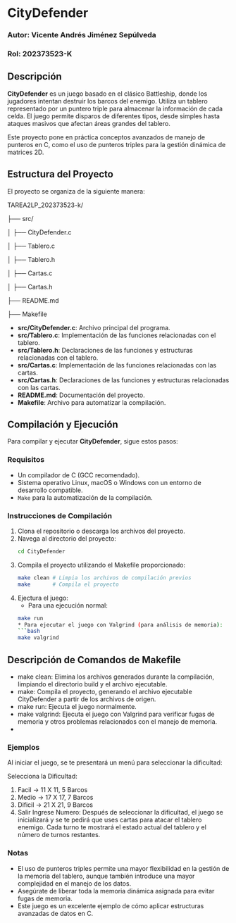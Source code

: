 # CityDefender 

### Autor: Vicente Andrés Jiménez Sepúlveda  
### Rol: 202373523-K

## Descripción

**CityDefender** es un juego basado en el clásico Battleship, donde los jugadores intentan destruir los barcos del enemigo. Utiliza un tablero representado por un puntero triple para almacenar la información de cada celda. El juego permite disparos de diferentes tipos, desde simples hasta ataques masivos que afectan áreas grandes del tablero. 

Este proyecto pone en práctica conceptos avanzados de manejo de punteros en C, como el uso de punteros triples para la gestión dinámica de matrices 2D.

## Estructura del Proyecto

El proyecto se organiza de la siguiente manera:

TAREA2LP_202373523-k/

├── src/

│   ├── CityDefender.c        

│   ├── Tablero.c             

│   ├── Tablero.h    

│   ├── Cartas.c               

│   ├── Cartas.h              

├── README.md          

├── Makefile           

- **src/CityDefender.c**: Archivo principal del programa.
- **src/Tablero.c**: Implementación de las funciones relacionadas con el tablero.
- **src/Tablero.h**: Declaraciones de las funciones y estructuras relacionadas con el tablero.
- **src/Cartas.c**: Implementación de las funciones relacionadas con las cartas.
- **src/Cartas.h**: Declaraciones de las funciones y estructuras relacionadas con las cartas.
- **README.md**: Documentación del proyecto.
- **Makefile**: Archivo para automatizar la compilación.

## Compilación y Ejecución

Para compilar y ejecutar **CityDefender**, sigue estos pasos:

### Requisitos

- Un compilador de C (GCC recomendado).
- Sistema operativo Linux, macOS o Windows con un entorno de desarrollo compatible.
- `Make` para la automatización de la compilación.

### Instrucciones de Compilación

1. Clona el repositorio o descarga los archivos del proyecto.
2. Navega al directorio del proyecto:
   ```bash
   cd CityDefender
3. Compila el proyecto utilizando el Makefile proporcionado:
   ```bash
   make clean # Limpia los archivos de compilación previos
   make       # Compila el proyecto
4. Ejectura el juego:
   * Para una ejecución normal:
   ```bash
   make run 
   * Para ejecutar el juego con Valgrind (para análisis de memoria):
   ```bash
   make valgrind

## Descripción de Comandos de Makefile
- make clean: Elimina los archivos generados durante la compilación, limpiando el directorio build y el archivo ejecutable.
- make: Compila el proyecto, generando el archivo ejecutable CityDefender a partir de los archivos de origen.
- make run: Ejecuta el juego normalmente.
- make valgrind: Ejecuta el juego con Valgrind para verificar fugas de memoria y otros problemas relacionados con el manejo de memoria.
- 
### Ejemplos

Al iniciar el juego, se te presentará un menú para seleccionar la dificultad:

Selecciona la Dificultad:

1. Facil -> 11 X 11, 5 Barcos
2. Medio -> 17 X 17, 7 Barcos
3. Dificil -> 21 X 21, 9 Barcos
4. Salir Ingrese Numero:
Después de seleccionar la dificultad, el juego se inicializará y se te pedirá que uses cartas para atacar el tablero enemigo. Cada turno te mostrará el estado actual del tablero y el número de turnos restantes.

### Notas
* El uso de punteros triples permite una mayor flexibilidad en la gestión de la memoria del tablero, aunque también introduce una mayor complejidad en el manejo de los datos.
* Asegúrate de liberar toda la memoria dinámica asignada para evitar fugas de memoria.
* Este juego es un excelente ejemplo de cómo aplicar estructuras avanzadas de datos en C.

